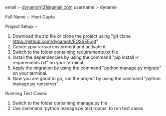 email :- dynamoh121@gmail.com
username :- dynamo

Full Name :- Heet Gupta

Project Setup :-
  1. Download the zip file or clone the project using "git clone https://github.com/dynamoh/FOSSEE.git"
  2. Create ypur virtual enviorment and activate it.
  3. Switch to the folder containing requirements.txt file
  4. Install the dependencies by using the command "pip install -r requirements.txt" on your terminal.
  5. Apply the migration by using the command "python manage.py migrate" on your terminal.
  6. Now you are good to go, run the project by using the command "python manage.py runserver".
  

Running Test Cases:
  1. Switch to the folder containing manage.py file
  2. Use command 'python manage.py test rooms' to run test cases
